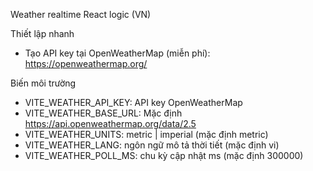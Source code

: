 Weather realtime React logic (VN)

Thiết lập nhanh

- Tạo API key tại OpenWeatherMap (miễn phí): https://openweathermap.org/

Biến môi trường

- VITE_WEATHER_API_KEY: API key OpenWeatherMap
- VITE_WEATHER_BASE_URL: Mặc định https://api.openweathermap.org/data/2.5
- VITE_WEATHER_UNITS: metric | imperial (mặc định metric)
- VITE_WEATHER_LANG: ngôn ngữ mô tả thời tiết (mặc định vi)
- VITE_WEATHER_POLL_MS: chu kỳ cập nhật ms (mặc định 300000)
